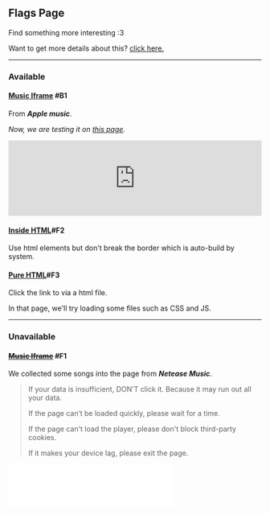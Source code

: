 ## Flags Page



Find something more interesting :3 

Want to get more details about this? [click here.](/details.md)

------



### Available



#### [Music Iframe](/pages/active/music-collections-1.html) #B1

From ***Apple music***.

*Now, we are testing it on [this page](/pages/active/music-collections-1.md).*

<iframe allow="autoplay *; encrypted-media *;" frameborder="0" height="150" style="width:100%;max-width:660px;overflow:hidden;background:transparent;" sandbox="allow-forms allow-popups allow-same-origin allow-scripts allow-storage-access-by-user-activation allow-top-navigation-by-user-activation" src="https://embed.music.apple.com/cn/album/til-the-end/1340007960?i=1340008222"></iframe>



#### [Inside HTML](/flags/active/inside-html.html)#F2

Use html elements but don't break the border which is auto-build by system.



#### [Pure HTML](/flags/active/pure-html.html)#F3

Click the link to via a html file. 

In that page, we'll try loading some files such as CSS and JS.



------



### Unavailable



#### ~~[Music Iframe](/flags/archives/music-iframe_failed.html)~~ #F1

We collected some songs into the page from ***Netease Music***.

>  If your data is insufficient, DON’T click it. Because it may run out all your data. 
>
>  If the page can’t be loaded quickly, please wait for a time. 
>
>  If the page can't load the player, please don't block third-party cookies. 
>
>  If it makes your device lag, please exit the page.   
>

<iframe frameborder="no" border="0" marginwidth="0" marginheight="0" width=330 height=86 src="//music.163.com/outchain/player?type=2&id=1310530415&auto=0&height=66"></iframe>

